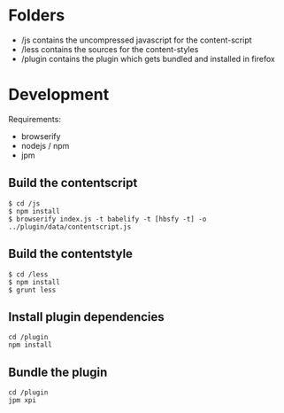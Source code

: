 # Folders

* /js contains the uncompressed javascript for the content-script
* /less contains the sources for the content-styles
* /plugin contains the plugin which gets bundled and installed in firefox

# Development

Requirements:
* browserify
* nodejs / npm
* jpm

## Build the contentscript

```
$ cd /js
$ npm install
$ browserify index.js -t babelify -t [hbsfy -t] -o ../plugin/data/contentscript.js
```

## Build the contentstyle

```
$ cd /less
$ npm install
$ grunt less
```

## Install plugin dependencies

```
cd /plugin
npm install
```

## Bundle the plugin

```
cd /plugin
jpm xpi
```
